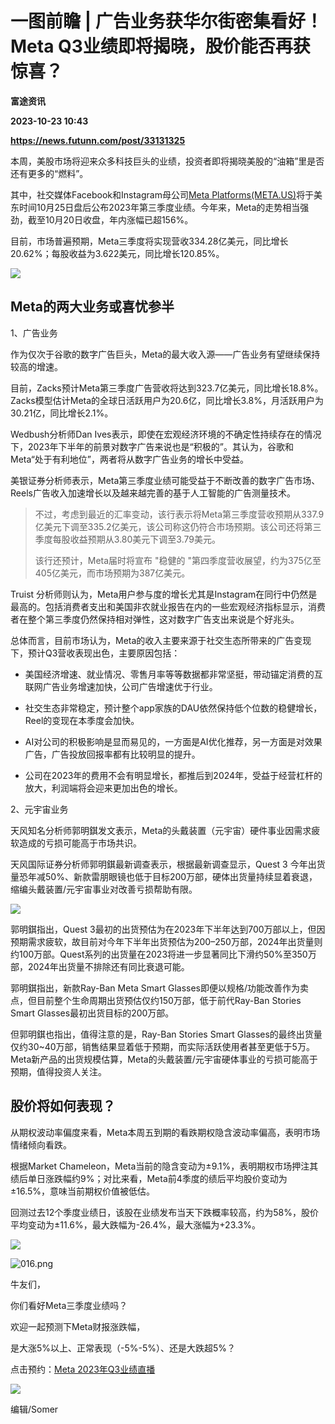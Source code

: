 # 一图前瞻 | 广告业务获华尔街密集看好！Meta Q3业绩即将揭晓，股价能否再获惊喜？
**富途资讯**

**2023-10-23 10:43**

**https://news.futunn.com/post/33131325**

本周，美股市场将迎来众多科技巨头的业绩，投资者即将揭晓美股的“油箱”里是否还有更多的“燃料”。

其中，社交媒体Facebook和Instagram母公司[Meta Platforms(META.US)](https://www.futunn.com/quote/stock?m=us&code=META)将于美东时间10月25日盘后公布2023年第三季度业绩。今年来，Meta的走势相当强劲，截至10月20日收盘，年内涨幅已超156%。

目前，市场普遍预期，Meta三季度将实现营收334.28亿美元，同比增长20.62%；每股收益为3.622美元，同比增长120.85%。

![](https://postimg.futunn.com/16980368924523296525323.jpeg)

Meta的两大业务或喜忧参半
--------------

1、广告业务

作为仅次于谷歌的数字广告巨头，Meta的最大收入源——广告业务有望继续保持较高的增速。

目前，Zacks预计Meta第三季度广告营收将达到323.7亿美元，同比增长18.8%。Zacks模型估计Meta的全球日活跃用户为20.6亿，同比增长3.8%，月活跃用户为30.21亿，同比增长2.1%。

Wedbush分析师Dan Ives表示，即使在宏观经济环境的不确定性持续存在的情况下，2023年下半年的前景对数字广告来说也是“积极的”。其认为，谷歌和Meta“处于有利地位”，两者将从数字广告业务的增长中受益。

美银证券分析师表示，Meta第三季度业绩可能受益于不断改善的数字广告市场、Reels广告收入加速增长以及越来越完善的基于人工智能的广告测量技术。

> 不过，考虑到最近的汇率变动，该行表示将Meta第三季度营收预期从337.9亿美元下调至335.2亿美元，该公司称这仍符合市场预期。该公司还将第三季度每股收益预期从3.80美元下调至3.79美元。
> 
> 该行还预计，Meta届时将宣布 "稳健的 "第四季度营收展望，约为375亿至405亿美元，而市场预期为387亿美元。

Truist 分析师则认为，Meta用户参与度的增长尤其是Instagram在同行中仍然是最高的。包括消费者支出和美国非农就业报告在内的一些宏观经济指标显示，消费者在整个第三季度仍然保持相对弹性，这对数字广告支出来说是个好兆头。

总体而言，目前市场认为，Meta的收入主要来源于社交生态所带来的广告变现下，预计Q3营收表现出色，主要原因包括：

*   美国经济增速、就业情况、零售月率等等数据都非常坚挺，带动锚定消费的互联网广告业务增速加快，公司广告增速优于行业。
    
*   社交生态非常稳定，预计整个app家族的DAU依然保持低个位数的稳健增长，Reel的变现在本季度会加快。
    
*   AI对公司的积极影响是显而易见的，一方面是AI优化推荐，另一方面是对效果广告，广告投放回报率都有比较明显的提升。
    
*   公司在2023年的费用不会有明显增长，都推后到2024年，受益于经营杠杆的放大，利润端将会迎来更加出色的增长。
    

2、元宇宙业务

天风知名分析师郭明錤发文表示，Meta的头戴装置（元宇宙）硬件事业因需求疲软造成的亏损可能高于市场共识。

天风国际证券分析师郭明錤最新调查表示，根据最新调查显示，Quest 3 今年出货量恐年减50%、新款雷朋眼镜也低于目标200万部，硬体出货量持续显着衰退，缩编头戴装置/元宇宙事业对改善亏损帮助有限。

![](https://postimg.futunn.com/16980422012149530449844.png)

郭明錤指出，Quest 3最初的出货预估为在2023年下半年达到700万部以上，但因预期需求疲软，故目前对今年下半年出货预估为200–250万部，2024年出货量则约100万部。Quest系列的出货量在2023将进一步显著同比下滑约50%至350万部，2024年出货量不排除还有同比衰退可能。

郭明錤指出，新款Ray-Ban Meta Smart Glasses即便以规格/功能改善作为卖点，但目前整个生命周期出货预估仅约150万部，低于前代Ray-Ban Stories Smart Glasses最初出货目标的200万部。

但郭明錤也指出，值得注意的是，Ray-Ban Stories Smart Glasses的最终出货量仅约30~40万部，销售结果显着低于预期，而实际活跃使用者甚至更低于5万。Meta新产品的出货规模估算，Meta的头戴装置/元宇宙硬体事业的亏损可能高于预期，值得投资人关注。

股价将如何表现？
--------

从期权波动率偏度来看，Meta本周五到期的看跌期权隐含波动率偏高，表明市场情绪倾向看跌。

根据Market Chameleon，Meta当前的隐含变动为±9.1%，表明期权市场押注其绩后单日涨跌幅约9%；对比来看，Meta前4季度的绩后平均股价变动为±16.5%，意味当前期权价值被低估。

回测过去12个季度业绩日，该股在业绩发布当天下跌概率较高，约为58%，股价平均变动为±11.6%，最大跌幅为\-26.4%，最大涨幅为+23.3%。

![](https://postimg.futunn.com/16980454701124811143731.png)

![016.png](https://emoticon.futunn.com/small_emoticon_2212/80px/016.png)

牛友们，

你们看好Meta三季度业绩吗？

欢迎一起预测下Meta财报涨跌幅，

是大涨5%以上、正常表现（-5%-5%）、还是大跌超5%？

点击预约：[Meta 2023年Q3业绩直播](https://q.futunn.com/feed/111283011780612)

![](https://postimg.futunn.com/16980457141053641282242.png)

编辑/Somer